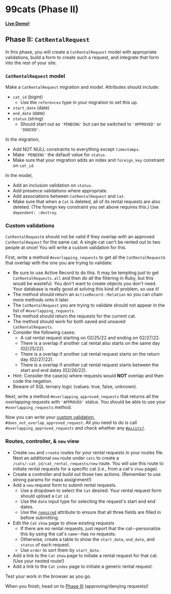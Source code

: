 # 99cats (Phase II)

**[Live Demo!][live-demo]**

[live-demo]: https://aa-99-cats.herokuapp.com/

## Phase II: `CatRentalRequest`

In this phase, you will create a `CatRentalRequest` model with appropriate
validations, build a form to create such a request, and integrate that form into
the rest of your site.

### `CatRentalRequest` model

Make a `CatRentalRequest` migration and model. Attributes should include:

* `cat_id` (bigint)
  * Use the `references` type in your migration to set this up.
* `start_date` (date)
* `end_date` (date)
* `status` (string)
  * Should start out as `'PENDING'` but can be switched to `'APPROVED'` or
    `'DENIED'`.

In the migration,

* Add NOT NULL constraints to everything except `timestamps`.
* Make `'PENDING'` the default value for `status`.
* Make sure that your migration adds an index and `foreign_key` constraint on
  `cat_id`.

In the model,

* Add an inclusion validation on `status`.
* Add presence validations where appropriate.
* Add associations between `CatRentalRequest` and `Cat`.
* Make sure that when a `Cat` is deleted, all of its rental requests are also
  deleted. (The foreign key constraint you set above requires this.) Use
  `dependent: :destroy`.

### Custom validations

`CatRentalRequest`s should not be valid if they overlap with an approved
`CatRentalRequest` for the same cat. A single cat can't be rented out to two
people at once! You will write a custom validation for this.

First, write a method `#overlapping_requests` to get all the `CatRentalRequest`s
that overlap with the one you are trying to validate:

* Be sure to use Active Record to do this. It may be tempting just to get
  `CatRentalRequests.all` and then do all the filtering in Ruby, but this
  would be wasteful. You don't want to create objects you don't need. Your
  database is really good at solving this kind of problem, so use it!
* The method should return an `ActiveRecord::Relation` so you can chain more
  methods onto it later.
* The `CatRentalRequest` you are trying to validate should not appear in the
  list of `#overlapping_requests`.
* The method should return the requests for the current cat.
* The method should work for both saved and unsaved `CatRentalRequests`.
* Consider the following cases:
  * A cat rental request starting on 02/25/22 and ending on 02/27/22.
  * There is a overlap if another cat rental also starts on the same day
    (02/25/22).
  * There is a overlap if another cat rental request starts on the return day
    (02/27/22).
  * There is a overlap if another cat rental request starts between the start
    and end dates (02/26/22).
* Hint: Consider the case(s) where requests would **NOT** overlap and then code
  the negation.
* Beware of SQL ternary logic (values: true, false, unknown).

Next, write a method `#overlapping_approved_requests` that returns all the
overlapping requests with `'APPROVED'` status. You should be able to use your
`#overlapping_requests` method.

Now you can write your [custom validation],
`#does_not_overlap_approved_request`. All you need to do is call
`#overlapping_approved_requests` and check whether any [`#exists?`][exists].

[custom validation]: https://guides.rubyonrails.org/active_record_validations.html#custom-methods
[exists]: https://api.rubyonrails.org/v7.0.2/classes/ActiveRecord/FinderMethods.html#method-i-exists-3F

### Routes, controller, & `new` view

* Create `new` and `create` routes for your rental requests in your routes file.
  Nest an additional `new` route under `cats` to create a
  `/cats/:cat_id/cat_rental_requests/new` route. You will use this route to
  initiate rental requests for a specific cat (i.e., from a cat's `show` page).
* Create a controller and build out those two actions. (Remember to use strong
  params for mass assignment!)
* Add a `new` request form to submit rental requests.
  * Use a dropdown to select the `Cat` desired. Your rental request form should
    upload a `Cat` `id`.
  * Use the `date` input type for selecting the request's start and end dates.
  * Use the [`required`] attribute to ensure that all three fields are filled in
    before submitting.
* Edit the `Cat` `show` page to show existing requests
  * If there are no rental requests, just report that the cat--personalize this
    by using the cat's `name`--has no requests.
  * Otherwise, create a table to show the `start_date`, `end_date`, and `status`
    of each request.
  * Use `order` to sort them by `start_date`.
* Add a link to the `Cat` `show` page to initiate a rental request for that cat.
  (Use your nested route!)
* Add a link to the `Cat` `index` page to initiate a generic rental request.

Test your work in the browser as you go.

[`required`]: https://developer.mozilla.org/en-US/docs/Web/HTML/Attributes/required

When you finish, head on to [Phase III](README-ph3.md) (approving/denying requests)!